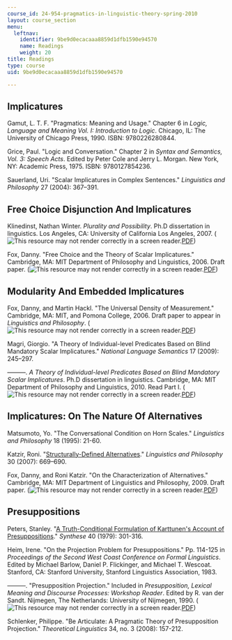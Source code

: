 ```yaml
---
course_id: 24-954-pragmatics-in-linguistic-theory-spring-2010
layout: course_section
menu:
  leftnav:
    identifier: 9be9d0ecacaaa8859d1dfb1590e94570
    name: Readings
    weight: 20
title: Readings
type: course
uid: 9be9d0ecacaaa8859d1dfb1590e94570

---
```


Implicatures
------------

Gamut, L. T. F. "Pragmatics: Meaning and Usage." Chapter 6 in _Logic, Language and Meaning Vol. I: Introduction to Logic_. Chicago, IL: The University of Chicago Press, 1990. ISBN: 9780226280844.

Grice, Paul. "Logic and Conversation." Chapter 2 in _Syntax and Semantics, Vol. 3: Speech Acts_. Edited by Peter Cole and Jerry L. Morgan. New York, NY: Academic Press, 1975. ISBN: 9780127854236.

Sauerland, Uri. "Scalar Implicatures in Complex Sentences." _Linguistics and Philosophy_ 27 (2004): 367–391.

Free Choice Disjunction And Implicatures
----------------------------------------

Klinedinst, Nathan Winter. _Plurality and Possibility_. Ph.D dissertation in linguistics. Los Angeles, CA: University of California Los Angeles, 2007. (![This resource may not render correctly in a screen reader.](/images/inacessible.gif)[PDF](https://linguistics.ucla.edu/general/dissertations/Klinedinst.2007.pdf))

Fox, Danny. "Free Choice and the Theory of Scalar Implicatures." Cambridge, MA: MIT Department of Philosophy and Linguistics, 2006. Draft paper. (![This resource may not render correctly in a screen reader.](/images/inacessible.gif)[PDF](http://web.mit.edu/linguistics/people/faculty/fox/free_choice.pdf))

Modularity And Embedded Implicatures
------------------------------------

Fox, Danny, and Martin Hackl. "The Universal Density of Measurement." Cambridge, MA: MIT, and Pomona College, 2006. Draft paper to appear in _Linguistics and Philosophy_. (![This resource may not render correctly in a screen reader.](/images/inacessible.gif)[PDF](http://web.mit.edu/linguistics/people/faculty/fox/UDM_revised.pdf))

Magri, Giorgio. "A Theory of Individual-level Predicates Based on Blind Mandatory Scalar Implicatures." _National Language Semantics_ 17 (2009): 245–297.

———. _A Theory of Individual-level Predicates Based on Blind Mandatory Scalar Implicatures_. Ph.D dissertation in linguistics. Cambridge, MA: MIT Department of Philosophy and Linguistics, 2010. Read Part I. (![This resource may not render correctly in a screen reader.](/images/inacessible.gif)[PDF](https://link.springer.com/article/10.1007/s11050-009-9042-x))

Implicatures: On The Nature Of Alternatives
-------------------------------------------

Matsumoto, Yo. "The Conversational Condition on Horn Scales." _Linguistics and Philosophy_ 18 (1995): 21-60.

Katzir, Roni. "[Structurally-Defined Alternatives](https://link.springer.com/article/10.1007/s10988-008-9029-y)." _Linguistics and Philosophy_ 30 (2007): 669–690.

Fox, Danny, and Roni Katzir. "On the Characterization of Alternatives." Cambridge, MA: MIT Department of Linguistics and Philosophy, 2009. Draft paper. (![This resource may not render correctly in a screen reader.](/images/inacessible.gif)[PDF](http://web.mit.edu/linguistics/people/faculty/fox/FoxKatzir.pdf))

Presuppositions
---------------

Peters, Stanley. "[A Truth-Conditional Formulation of Karttunen's Account of Presuppositions](https://link.springer.com/article/10.1007/BF00485682)." _Synthese_ 40 (1979): 301-316.

Heim, Irene. "On the Projection Problem for Presuppositions." Pp. 114-125 in _Proceedings of the Second West Coast Conference on Formal Linguistics_. Edited by Michael Barlow, Daniel P. Flickinger, and Michael T. Wescoat. Stanford, CA: Stanford University, Stanford Linguistics Association, 1983.

———. "Presupposition Projection." Included in _Presupposition, Lexical Meaning and Discourse Processes: Workshop Reader_. Edited by R. van der Sandt. Nijmegen, The Netherlands: University of Nijmegen, 1990. (![This resource may not render correctly in a screen reader.](/images/inacessible.gif)[PDF](http://semanticsarchive.net/Archive/GFiMGNjN/Presupp%20projection%2090.pdf))

Schlenker, Philippe. "Be Articulate: A Pragmatic Theory of Presupposition Projection." _Theoretical Linguistics_ 34, no. 3 (2008): 157-212.